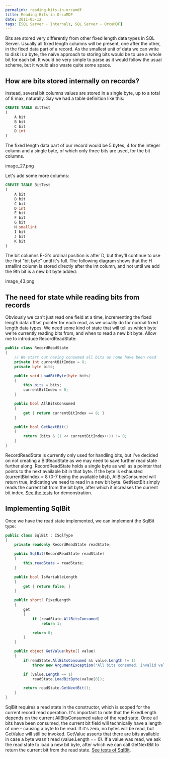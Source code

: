 ```yaml
---
permalink: reading-bits-in-orcamdf
title: Reading Bits in OrcaMDF
date: 2011-05-12
tags: [SQL Server - Internals, SQL Server - OrcaMDF]
---
```

Bits are stored very differently from other fixed length data types in SQL Server. Usually all fixed length columns will be present, one after the other, in the fixed data part of a record. As the smallest unit of data we can write to disk is a byte, the naïve approach to storing bits would be to use a whole bit for each bit. It would be very simple to parse as it would follow the usual scheme, but it would also waste quite some space.

<!-- more -->

## How are bits stored internally on records?

Instead, several bit columns values are stored in a single byte, up to a total of 8 max, naturally. Say we had a table definition like this:

```sql
CREATE TABLE BitTest
(
	A bit
	B bit
	C bit
	D int
)
```

The fixed length data part of our record would be 5 bytes, 4 for the integer column and a single byte, of which only three bits are used, for the bit columns.

image_27.png

Let's add some more columns:

```sql
CREATE TABLE BitTest
(
	A bit
	B bit
	C bit
	D int
	E bit
	F bit
	G bit
	H smallint
	I bit
	J bit
	K bit
)
```

The bit columns E-G's ordinal position is after D, but they'll continue to use the first "bit byte" until it's full. The following diagram shows that the H smallint column is stored directly after the int column, and not until we add the 9th bit is a new bit byte added:

image_43.png

## The need for state while reading bits from records

Obviously we can't just read one field at a time, incrementing the fixed length data offset pointer for each read, as we usually do for normal fixed length data types. We need some kind of state that will tell us which byte we're currently reading bits from, and when to read a new bit byte. Allow me to introduce RecordReadState:

```csharp
public class RecordReadState
{
	// We start out having consumed all bits as none have been read
	private int currentBitIndex = 8;
	private byte bits;

	public void LoadBitByte(byte bits)
	{
		this.bits = bits;
		currentBitIndex = 0;
	}

	public bool AllBitsConsumed
	{
		get { return currentBitIndex == 8; }
	}

	public bool GetNextBit()
	{
		return (bits & (1 << currentBitIndex++)) != 0;
	}
}
```

RecordReadState is currently only used for handling bits, but I've decided on not creating a BitReadState as we may need to save further read state further along. RecordReadState holds a single byte as well as a pointer that points to the next available bit in that byte. If the byte is exhausted (currentBixIndex = 8 (0-7 being the available bits)), AllBitsConsumed will return true, indicating we need to read in a new bit byte. GetNextBit simply reads the current bit from the bit byte, after which it increases the current bit index. [See the tests](https://github.com/improvedk/OrcaMDF/blob/58250bef24265900b6d94ec90be41b0647508b35/src/OrcaMDF.Core.Tests/Engine/Records/RecordReadStateTests.cs) for demonstration.

## Implementing SqlBit

Once we have the read state implemented, we can implement the SqlBit type:

```csharp
public class SqlBit : ISqlType
{
	private readonly RecordReadState readState;

	public SqlBit(RecordReadState readState)
	{
		this.readState = readState;
	}

	public bool IsVariableLength
	{
		get { return false; }
	}

	public short? FixedLength
	{
		get
		{
			if (readState.AllBitsConsumed)
				return 1;

			return 0;
		}
	}

	public object GetValue(byte[] value)
	{
		if(readState.AllBitsConsumed && value.Length != 1)
			throw new ArgumentException("All bits consumed, invalid value length: " + value.Length);

		if (value.Length == 1)
			readState.LoadBitByte(value[0]);

		return readState.GetNextBit();
	}
}
```

SqlBit requires a read state in the constructor, which is scoped for the current record read operation. It's important to note that the FixedLength depends on the current AllBitsConsumed value of the read state. Once all bits have been consumed, the current bit field will technically have a length of one – causing a byte to be read. If it's zero, no bytes will be read, but GetValue will still be invoked. GetValue asserts that there are bits available in case a byte wasn't read (value.Length == 0). If a value was read, we ask the read state to load a new bit byte, after which we can call GetNextBit to return the current bit from the read state. [See tests of SqlBit](https://github.com/improvedk/OrcaMDF/blob/58250bef24265900b6d94ec90be41b0647508b35/src/OrcaMDF.Core.Tests/Engine/SqlTypes/SqlBitTests.cs).
